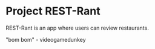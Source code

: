 # Project REST-Rant

REST-Rant is an app where users can review restaurants.
 
 "bom bom" - videogamedunkey